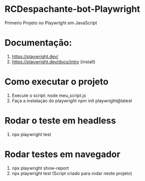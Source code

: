 # RCDespachante-bot-Playwright
Primeiro Projeto no Playwright em JavaScript

# Documentação:
1. https://playwright.dev/
2. https://playwright.dev/docs/intro (install)

# Como executar o projeto
1. Execute o script: node meu_script.js
2. Faça a instalação do playwright npm init playwright@latest
   
 # Rodar o teste em headless
 1. npx playwright test
   
# Rodar testes em navegador
 1. npx playwright show-report 
 2. npx playwright test (Script criado para rodar neste projeto)



